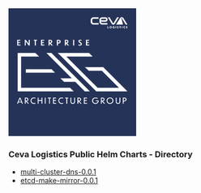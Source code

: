 <html>
<img src='./CEVA_EAG_logo.jpg' width="50%" height="50%"/> 
<h3>Ceva Logistics Public Helm Charts - Directory</h3>
</html>
<ul>
<li><a href='https://github.com/cevalogistics/helm/tree/master/charts/stable/multi-cluster-dns' target='_multi-cluster-dns' >multi-cluster-dns-0.0.1</a></li>
<li><a href='https://github.com/cevalogistics/helm/tree/master/charts/stable/etcd-make-mirror' target='_etcd-make-mirror' >etcd-make-mirror-0.0.1</a></li>
</ul>
